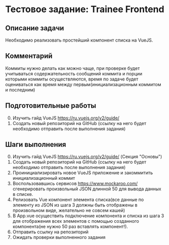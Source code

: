 # Тестовое задание: Trainee Frontend

## Описание задачи

Необходимо реализовать простейший компонент списка на VueJS.

## Комментарий
Коммиты нужно делать как можно чаще, при проверке будет учитываться содержательность сообщений коммита и порции которыми коммиты осуществляются, время по задаче будет оцениваться как время между первым(инициализационным коммитом и последним)

## Подготовительные работы
0. Изучить гайд VueJS https://ru.vuejs.org/v2/guide/
1. Создать новый репозиторий на GitHub (ссылку на него будет необходимо отправить после выполнения задания)


## Шаги выполнения

0. Изучить гайд VueJS https://ru.vuejs.org/v2/guide/ (Секция "Основы")
1. Создать новый репозиторий на GitHub (ссылку на него будет необходимо отправить после выполнения задания)
2. Проинициализировать новое VueJS приложение и закоммитить инициализационный коммит
3. Воспользовавшись сервисов https://www.mockaroo.com/ сгенерировать произвольный JSON длинной 50 для вывода данных в списке.
4. Релизовать Vue компонент элемента списка(все данные по элементу из JSON из шага 3 должны быть отображены в произвольном виде, желательно не совсем кашей)
5. В App.vue осуществить подключение компонента и списка из шага 3 для отображения всех элементов с помощью созданного компонента(не нужно 50 раз вставлять компонент!).
6. Отправить ссылку на репозиторий
7. Ожидать проверки выполненного задания
